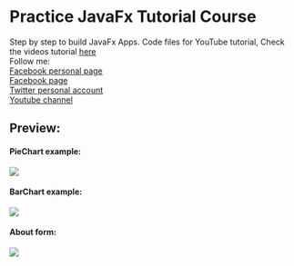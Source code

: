 # Practice JavaFx Tutorial Course
Step by step to build JavaFx Apps. Code files for YouTube tutorial, Check the videos tutorial <a href="https://www.youtube.com/watch?v=FEN0xA_fuqs&list=PLd5-bvEurdb_Tg4t-G5SM5wlmEHjUpH8G">here</a>
<br />
Follow me:<br />
	<a href="https://www.facebook.com/GeekHouari" target="_blank">Facebook personal page</a><br />
	<a href="https://www.facebook.com/1Coding" target="_blank">Facebook page</a><br />
	<a href="https://www.twitter.com/HouariZegai" target="_blank">Twitter personal account</a><br />
	<a href="https://www.youtube.com/HouariZegai">Youtube channel</a>
	
## Preview:

#### PieChart example:
<img src="https://github.com/HouariZegai/JavaFxTutorial/blob/master/imagesPreview/pieChart.PNG" />

#### BarChart example:
<img src="https://github.com/HouariZegai/JavaFxTutorial/blob/master/imagesPreview/barChart.PNG" />

#### About form:
<img src="https://github.com/HouariZegai/JavaFxTutorial/blob/master/imagesPreview/about.PNG" />
